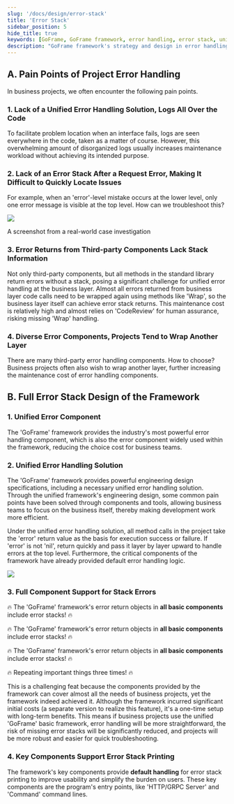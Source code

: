 ```yaml
---
slug: '/docs/design/error-stack'
title: 'Error Stack'
sidebar_position: 5
hide_title: true
keywords: [GoFrame, GoFrame framework, error handling, error stack, unified error handling, log staking, error features, stack information, third-party components, error return]
description: "GoFrame framework's strategy and design in error handling, which address common issues of missing error stacks and redundant logs in projects through unified error handling solutions and error components. The whole component of GoFrame framework supports error stack functionality, reducing the cost of troubleshooting and maintenance, and enhancing the stability and usability of projects."
---
```


## A. Pain Points of Project Error Handling

In business projects, we often encounter the following pain points.

### 1. Lack of a Unified Error Handling Solution, Logs All Over the Code

To facilitate problem location when an interface fails, logs are seen everywhere in the code, taken as a matter of course. However, this overwhelming amount of disorganized logs usually increases maintenance workload without achieving its intended purpose.

### 2. Lack of an Error Stack After a Request Error, Making It Difficult to Quickly Locate Issues

For example, when an 'error'-level mistake occurs at the lower level, only one error message is visible at the top level. How can we troubleshoot this?

![](/markdown/d0a2ecfa83e3b3107e38a519bacf0f17.png)

A screenshot from a real-world case investigation

### 3. Error Returns from Third-party Components Lack Stack Information

Not only third-party components, but all methods in the standard library return errors without a stack, posing a significant challenge for unified error handling at the business layer. Almost all errors returned from business layer code calls need to be wrapped again using methods like 'Wrap', so the business layer itself can achieve error stack returns. This maintenance cost is relatively high and almost relies on 'CodeReview' for human assurance, risking missing 'Wrap' handling.

### 4. Diverse Error Components, Projects Tend to Wrap Another Layer

There are many third-party error handling components. How to choose? Business projects often also wish to wrap another layer, further increasing the maintenance cost of error handling components.

## B. Full Error Stack Design of the Framework

### 1. Unified Error Component

The 'GoFrame' framework provides the industry's most powerful error handling component, which is also the error component widely used within the framework, reducing the choice cost for business teams.

### 2. Unified Error Handling Solution

The 'GoFrame' framework provides powerful engineering design specifications, including a necessary unified error handling solution. Through the unified framework's engineering design, some common pain points have been solved through components and tools, allowing business teams to focus on the business itself, thereby making development work more efficient.

Under the unified error handling solution, all method calls in the project take the 'error' return value as the basis for execution success or failure. If 'error' is not 'nil', return quickly and pass it layer by layer upward to handle errors at the top level. Furthermore, the critical components of the framework have already provided default error handling logic.

![](/markdown/0237be84e57c222bd476dad67a883253.png)

### 3. Full Component Support for Stack Errors

🔥 The 'GoFrame' framework's error return objects in **all basic components** include error stacks! 🔥

🔥 The 'GoFrame' framework's error return objects in **all basic components** include error stacks! 🔥

🔥 The 'GoFrame' framework's error return objects in **all basic components** include error stacks! 🔥

🔥 Repeating important things three times! 🔥

This is a challenging feat because the components provided by the framework can cover almost all the needs of business projects, yet the framework indeed achieved it. Although the framework incurred significant initial costs (a separate version to realize this feature), it's a one-time setup with long-term benefits. This means if business projects use the unified 'GoFrame' basic framework, error handling will be more straightforward, the risk of missing error stacks will be significantly reduced, and projects will be more robust and easier for quick troubleshooting.

### 4. Key Components Support Error Stack Printing

The framework's key components provide **default handling** for error stack printing to improve usability and simplify the burden on users. These key components are the program's entry points, like 'HTTP/GRPC Server' and 'Command' command lines.
